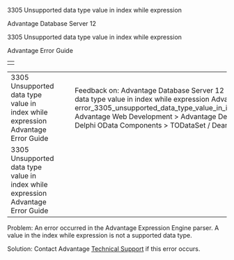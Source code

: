 3305 Unsupported data type value in index while expression




Advantage Database Server 12  

3305 Unsupported data type value in index while expression

Advantage Error Guide

|  |
| --- |
|  |

|  |  |  |  |  |
| --- | --- | --- | --- | --- |
| 3305 Unsupported data type value in index while expression  Advantage Error Guide |  |  | Feedback on: Advantage Database Server 12 - 3305 Unsupported data type value in index while expression Advantage Error Guide error\_3305\_unsupported\_data\_type\_value\_in\_index\_while\_expression Advantage Web Development > Advantage Delphi OData Client > Delphi OData Components > TODataSet / Dear Support Staff, |  |
| 3305 Unsupported data type value in index while expression  Advantage Error Guide |  |  |  |  |

Problem: An error occurred in the Advantage Expression Engine parser. A value in the index while expression is not a supported data type.

Solution: Contact Advantage [Technical Support](master_technical_support_u_s__and_canada.htm) if this error occurs.